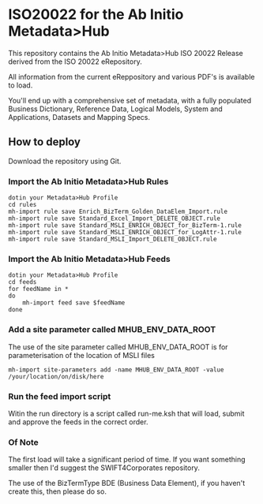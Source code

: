 # ISO20022 for the Ab Initio Metadata>Hub

This repository contains the Ab Initio Metadata>Hub ISO 20022 Release derived from the ISO 20022 eRepository.

All information from the current eReppository and various PDF's is available to load.

You'll end up with a comprehensive set of metadata, with a fully populated Business Dictionary, Reference Data, Logical Models, System and Applications, Datasets and Mapping Specs.

## How to deploy

Download the repository using Git.

### Import the Ab Initio Metadata>Hub Rules

	dotin your Metadata>Hub Profile
	cd rules
	mh-import rule save Enrich_BizTerm_Golden_DataElem_Import.rule
	mh-import rule save Standard_Excel_Import_DELETE_OBJECT.rule
	mh-import rule save Standard_MSLI_ENRICH_OBJECT_for_BizTerm-1.rule
	mh-import rule save Standard_MSLI_ENRICH_OBJECT_for_LogAttr-1.rule
	mh-import rule save Standard_MSLI_Import_DELETE_OBJECT.rule

### Import the Ab Initio Metadata>Hub Feeds

	dotin your Metadata>Hub Profile
	cd feeds
	for feedName in *
	do
		mh-import feed save $feedName
	done


### Add a site parameter called MHUB_ENV_DATA_ROOT

The use of the site parameter called MHUB_ENV_DATA_ROOT is for parameterisation of the location of MSLI files  

	mh-import site-parameters add -name MHUB_ENV_DATA_ROOT -value /your/location/on/disk/here 

### Run the feed import script

Witin the run directory is a script called run-me.ksh that will load, submit and approve the feeds in the correct order.

### Of Note

The first load will take a significant period of time. If you want something smaller then I'd suggest the SWIFT4Corporates repository.

The use of the BizTermType BDE (Business Data Element), if you haven't create this, then please do so.
